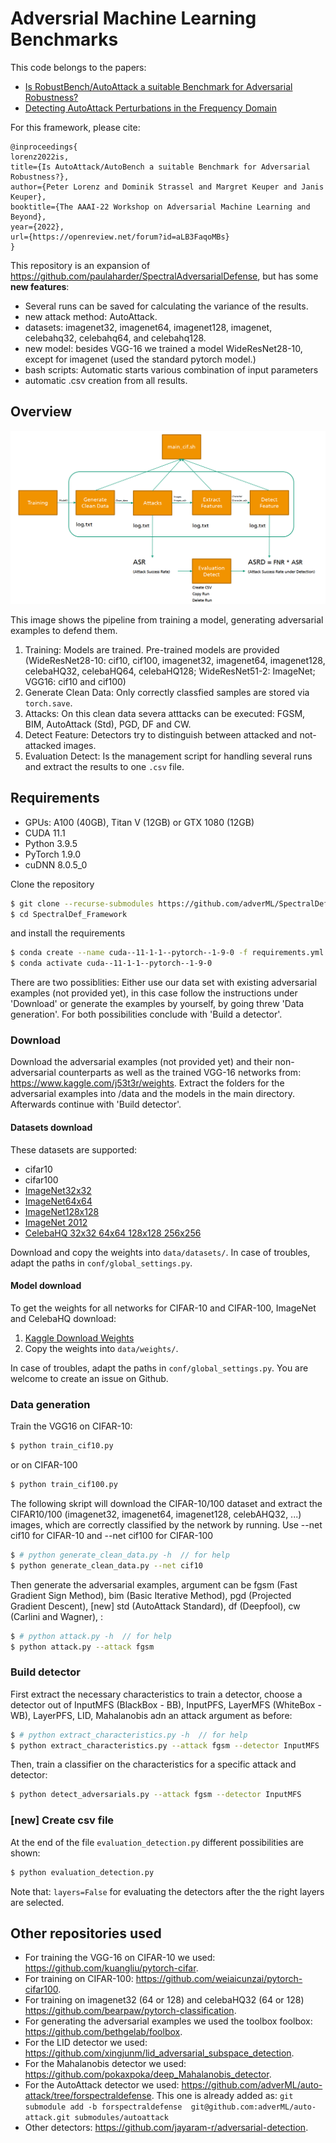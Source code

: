 # Adversrial Machine Learning Benchmarks

This code belongs to the papers: 
 * [Is RobustBench/AutoAttack a suitable Benchmark for Adversarial Robustness?](https://openreview.net/forum?id=aLB3FaqoMBs)
 * [Detecting AutoAttack Perturbations in the Frequency Domain](https://openreview.net/forum?id=8uWOTxbwo-Z)


For this framework, please cite:
```
@inproceedings{
lorenz2022is,
title={Is AutoAttack/AutoBench a suitable Benchmark for Adversarial Robustness?},
author={Peter Lorenz and Dominik Strassel and Margret Keuper and Janis Keuper},
booktitle={The AAAI-22 Workshop on Adversarial Machine Learning and Beyond},
year={2022},
url={https://openreview.net/forum?id=aLB3FaqoMBs}
}
```

This repository is an expansion of https://github.com/paulaharder/SpectralAdversarialDefense, but has some **new features**:
 * Several runs can be saved for calculating the variance of the results.
 * new attack method: AutoAttack.
 * datasets: imagenet32, imagenet64, imagenet128, imagenet, celebahq32, celebahq64, and celebahq128.
 * new model: besides VGG-16 we trained a model WideResNet28-10, except for imagenet (used the standard pytorch model.)
 * bash scripts: Automatic starts various combination of input parameters
 * automatic .csv creation from all results.




## Overview

![overview](pics/overview_readme.png)

This image shows the pipeline from training a model, generating adversarial examples to defend them. 

1. Training: Models are trained. Pre-trained models are provided (WideResNet28-10: cif10, cif100, imagenet32, imagenet64, imagenet128, celebaHQ32, celebaHQ64, celebaHQ128; WideResNet51-2: ImageNet; VGG16: cif10 and cif100)
2. Generate Clean Data: Only correctly classfied samples are stored via `torch.save`.
3. Attacks: On this clean data severa atttacks can be executed: FGSM, BIM, AutoAttack (Std), PGD, DF and CW. 
4. Detect Feature: Detectors try to distinguish between attacked and not-attacked images.
5. Evaluation Detect: Is the management script for handling several runs and extract the results to one `.csv` file. 


## Requirements

* GPUs: A100 (40GB), Titan V (12GB) or GTX 1080 (12GB)
* CUDA 11.1
* Python 3.9.5
* PyTorch 1.9.0
* cuDNN 8.0.5_0

Clone the repository 
```sh
$ git clone --recurse-submodules https://github.com/adverML/SpectralDef_Framework
$ cd SpectralDef_Framework
```

and install the requirements
```sh
$ conda create --name cuda--11-1-1--pytorch--1-9-0 -f requirements.yml
$ conda activate cuda--11-1-1--pytorch--1-9-0
```

There are two possiblities: Either use our data set with existing adversarial examples (not provided yet), in this case follow the instructions under 'Download' or generate the examples by yourself, by going threw 'Data generation'. For both possibilities conclude with 'Build a detector'.


### Download

Download the adversarial examples (not provided yet) and their non-adversarial counterparts as well as the trained VGG-16 networks from:
https://www.kaggle.com/j53t3r/weights. Extract the folders for the adversarial examples into /data and the models in the main directory. Afterwards continue with 'Build detector'.

<!-- #### Data download

To get the data directly on your server use wget. For the adversarial examples based on CIFAR-10 use:
```sh
$ wget --load-cookies /tmp/cookies.txt "https://docs.google.com/uc?export=download&confirm=$(wget --quiet --save-cookies /tmp/cookies.txt --keep-session-cookies --no-check-certificate 'https://docs.google.com/uc?export=download&id=1rfSSXNKcquD03lLBXd8IskoZAmDyjzPL' -O- | sed -rn 's/.*confirm=([0-9A-Za-z_]+).*/\1\n/p')&id=1rfSSXNKcquD03lLBXd8IskoZAmDyjzPL" -O cif10_adversarial_images.zip && rm -rf /tmp/cookies.txt
```

then unzip
```sh
$ unzip -o cif10_adversarial_images.zip -d data/
$ rm cif10_adversarial_images.zip 
```

For adversarial examples based on CIFAR-100 use:
```sh
$ wget --load-cookies /tmp/cookies.txt "https://docs.google.com/uc?export=download&confirm=$(wget --quiet --save-cookies /tmp/cookies.txt --keep-session-cookies --no-check-certificate 'https://docs.google.com/uc?export=download&id=1NeWUvU63F04aO8k285PJNnfrB21RoI91' -O- | sed -rn 's/.*confirm=([0-9A-Za-z_]+).*/\1\n/p')&id=1NeWUvU63F04aO8k285PJNnfrB21RoI91" -O cif100_adversarial_images.zip && rm -rf /tmp/cookies.txt
``` -->

#### Datasets download

These datasets are supported:
 * cifar10 
 * cifar100
 * [ImageNet32x32](https://www.kaggle.com/j53t3r/imagenet32x32)
 * [ImageNet64x64](https://www.kaggle.com/j53t3r/imagenet64x64)
 * [ImageNet128x128](https://www.kaggle.com/j53t3r/imagenet128x128)
 * [ImageNet 2012](https://image-net.org/challenges/LSVRC/2012/2012-downloads.php)
 * [CelebaHQ 32x32 64x64 128x128 256x256](https://www.kaggle.com/j53t3r/celebahq)

  <!-- * [ImageNet240x240 t.b.a.](https://www.kaggle.com/j53t3r/datasets?scroll=true) -->


Download and copy the weights into `data/datasets/`. In case of troubles, adapt the paths in `conf/global_settings.py`.


#### Model download

To get the weights for all networks for CIFAR-10 and CIFAR-100, ImageNet and CelebaHQ download: 

1. [Kaggle Download Weights](https://www.kaggle.com/j53t3r/weights)
2. Copy the weights into `data/weights/`.

In case of troubles, adapt the paths in `conf/global_settings.py`. You are welcome to create an issue on Github.

### Data generation

Train the VGG16 on CIFAR-10:
```sh
$ python train_cif10.py
```

or on CIFAR-100
```sh
$ python train_cif100.py
```

<!-- Copy the pth-files from the checkpoint directory to /models/vgg_cif10.pth or /models/vgg_cif100.pth. In detail: For cif10 go to the folder ./checkpoints; copy the file ckpt.pth to the folder ./models and rename it vgg_cif10.pth. For cif100: Go to the folder ./checkpoints/vgg16; select a folder; copy a file *.pth to the folder ./models and rename it vgg_cif100.pth. -->


The following skript will download the CIFAR-10/100 dataset and extract the CIFAR10/100 (imagenet32, imagenet64, imagenet128, celebAHQ32, ...) images, which are correctly classified by the network by running. Use --net cif10 for CIFAR-10 and --net cif100 for CIFAR-100
```sh
$ # python generate_clean_data.py -h  // for help
$ python generate_clean_data.py --net cif10
```

Then generate the adversarial examples, argument can be fgsm (Fast Gradient Sign Method), bim (Basic Iterative Method), pgd (Projected Gradient Descent), [new] std (AutoAttack Standard), df (Deepfool), cw (Carlini and Wagner), :
```sh
$ # python attack.py -h  // for help
$ python attack.py --attack fgsm
```

### Build detector

First extract the necessary characteristics to train a detector, choose a detector out of InputMFS (BlackBox - BB), InputPFS, LayerMFS (WhiteBox - WB), LayerPFS, LID, Mahalanobis adn an attack argument as before: 

```sh
$ # python extract_characteristics.py -h  // for help
$ python extract_characteristics.py --attack fgsm --detector InputMFS
```


Then, train a classifier on the characteristics for a specific attack and detector:
```sh
$ python detect_adversarials.py --attack fgsm --detector InputMFS
```

### [new] Create csv file

At the end of the file `evaluation_detection.py` different possibilities are shown:

```sh
$ python evaluation_detection.py 
```

Note that: `layers=False` for evaluating the detectors after the the right layers are selected. 


## Other repositories used
* For training the VGG-16 on CIFAR-10 we used:
https://github.com/kuangliu/pytorch-cifar.
* For training on CIFAR-100:
https://github.com/weiaicunzai/pytorch-cifar100.
* For training on imagenet32 (64 or 128) and celebaHQ32 (64 or 128)
https://github.com/bearpaw/pytorch-classification.
* For generating the adversarial examples we used the toolbox foolbox:
https://github.com/bethgelab/foolbox.
* For the LID detector we used:
https://github.com/xingjunm/lid_adversarial_subspace_detection.
* For the Mahalanobis detector we used:
https://github.com/pokaxpoka/deep_Mahalanobis_detector.
* For the AutoAttack detector we used:
https://github.com/adverML/auto-attack/tree/forspectraldefense. This one is already added as: `git submodule add -b forspectraldefense  git@github.com:adverML/auto-attack.git submodules/autoattack`
* Other detectors:
https://github.com/jayaram-r/adversarial-detection.
